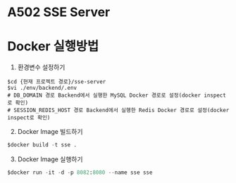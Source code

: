 # A502 SSE Server

# Docker 실행방법
1. 환경변수 설정하기
```python
$cd {현재 프로젝트 경로}/sse-server
$vi ./env/backend/.env
# DB_DOMAIN 경로 Backend에서 실행한 MySQL Docker 경로로 설정(docker inspect로 확인)
# SESSION_REDIS_HOST 경로 Backend에서 실행한 Redis Docker 경로로 설정(docker inspect로 확인)
```

2. Docker Image 빌드하기
```python
$docker build -t sse .
```

3. Docker Image 실행하기
```python
$docker run -it -d -p 8082:8080 --name sse sse
```

